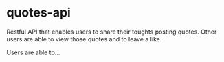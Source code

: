 # quotes-api

Restful API that enables users to share their toughts posting quotes. Other users are able to view those quotes and to leave a like.

Users are able to...
